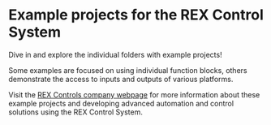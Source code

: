 Example projects for the REX Control System
===========================================

Dive in and explore the individual folders with example projects! 

Some examples are focused on using individual function blocks, others 
demonstrate the access to inputs and outputs of various platforms.  

Visit the [REX Controls company webpage](http://www.rexcontrols.com/) for more 
information about these example projects and developing advanced automation and 
control solutions using the REX Control System.


